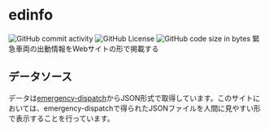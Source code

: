 # edinfo
![GitHub commit activity](https://img.shields.io/github/commit-activity/y/oageo/edinfo)
![GitHub License](https://img.shields.io/github/license/oageo/edinfo)
![GitHub code size in bytes](https://img.shields.io/github/languages/code-size/oageo/edinfo)
緊急車両の出動情報をWebサイトの形で掲載する

## データソース
データは[emergency-dispatch](https://github.com/oageo/emergency-dispatch)からJSON形式で取得しています。このサイトにおいては、emergency-dispatchで得られたJSONファイルを人間に見やすい形で表示することを行っています。
